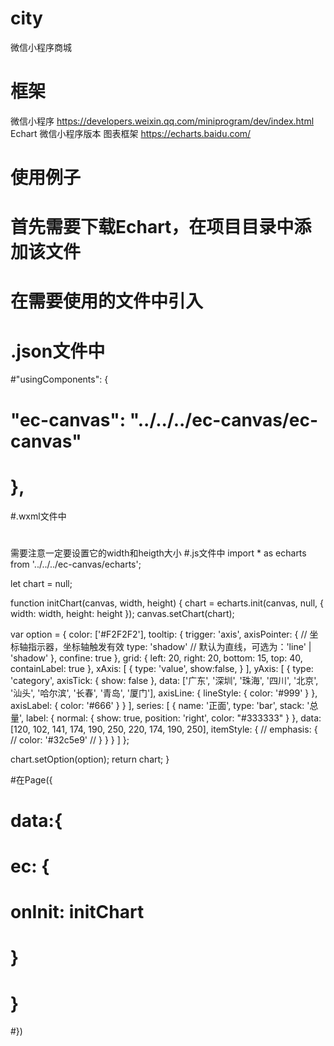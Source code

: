# city
微信小程序商城
# 框架
微信小程序 https://developers.weixin.qq.com/miniprogram/dev/index.html
Echart 微信小程序版本 图表框架 https://echarts.baidu.com/
# 使用例子
# 首先需要下载Echart，在项目目录中添加该文件
# 在需要使用的文件中引入 
# .json文件中
#"usingComponents": {
#   "ec-canvas": "../../../ec-canvas/ec-canvas"
#  },
#.wxml文件中
# <ec-canvas id="mychart-dom-bar" canvas-id="mychart-bar" ec="{{ ec }}"></ec-canvas>
需要注意一定要设置它的width和heigth大小
#.js文件中
import * as echarts from '../../../ec-canvas/echarts';

let chart = null;

function initChart(canvas, width, height) {
  chart = echarts.init(canvas, null, {
    width: width,
    height: height
  });
  canvas.setChart(chart);

  var option = {
    color: ['#F2F2F2'],
    tooltip: {
      trigger: 'axis',
      axisPointer: {            // 坐标轴指示器，坐标轴触发有效
        type: 'shadow'        // 默认为直线，可选为：'line' | 'shadow'
      },
      confine: true
    },
    grid: {
      left: 20,
      right: 20,
      bottom: 15,
      top: 40,
      containLabel: true
    },
    xAxis: [
      {
        type: 'value',
        show:false,
      }
    ],
    yAxis: [
      {
        type: 'category',
        axisTick: { show: false },
        data: ['广东', '深圳', '珠海', '四川', '北京', '汕头', '哈尔滨', '长春', '青岛', '厦门'],
        axisLine: {
          lineStyle: {
            color: '#999'
          }
        },
        axisLabel: {
          color: '#666'
        }
      }
    ],
    series: [
      {
        name: '正面',
        type: 'bar',
        stack: '总量',
        label: {
          normal: {
            show: true,
            position: 'right',
            color: "#333333"
          }
        },
        data: [120, 102, 141, 174, 190, 250, 220, 174, 190, 250],
        itemStyle: {
          // emphasis: {
          //   color: '#32c5e9'
          // }
        }
      }
    ]
  };

  chart.setOption(option);
  return chart;
}

#在Page({
#    data:{
#        ec: {
#      onInit: initChart
#    }
#   }
#})